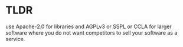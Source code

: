 # TLDR

use Apache-2.0 for libraries and AGPLv3 or SSPL or CCLA for larger software where you do not want competitors
to sell your software as a service.
